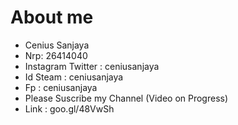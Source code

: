 # About me
- Cenius Sanjaya 
- Nrp: 26414040
- Instagram Twitter : ceniusanjaya
- Id Steam : ceniusanjaya
- Fp : ceniusanjaya
- Please Suscribe my Channel (Video on Progress)
- Link : goo.gl/48VwSh
